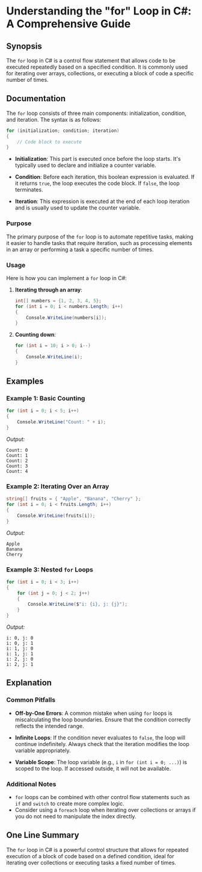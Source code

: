 <!--
Meta Description: # Understanding the "for" Loop in C#: A Comprehensive Guide ## Synopsis The `for` loop in C# is a control flow statement that allows code to be execut...
Meta Keywords: loop, int, condition, iteration, csharp
-->

# Understanding the "for" Loop in C#: A Comprehensive Guide

## Synopsis
The `for` loop in C# is a control flow statement that allows code to be executed repeatedly based on a specified condition. It is commonly used for iterating over arrays, collections, or executing a block of code a specific number of times.

## Documentation
The `for` loop consists of three main components: initialization, condition, and iteration. The syntax is as follows:

```csharp
for (initialization; condition; iteration)
{
    // Code block to execute
}
```

- **Initialization**: This part is executed once before the loop starts. It's typically used to declare and initialize a counter variable.
  
- **Condition**: Before each iteration, this boolean expression is evaluated. If it returns `true`, the loop executes the code block. If `false`, the loop terminates.

- **Iteration**: This expression is executed at the end of each loop iteration and is usually used to update the counter variable.

### Purpose
The primary purpose of the `for` loop is to automate repetitive tasks, making it easier to handle tasks that require iteration, such as processing elements in an array or performing a task a specific number of times.

### Usage
Here is how you can implement a `for` loop in C#:

1. **Iterating through an array**:
   ```csharp
   int[] numbers = {1, 2, 3, 4, 5};
   for (int i = 0; i < numbers.Length; i++)
   {
       Console.WriteLine(numbers[i]);
   }
   ```

2. **Counting down**:
   ```csharp
   for (int i = 10; i > 0; i--)
   {
       Console.WriteLine(i);
   }
   ```

## Examples
### Example 1: Basic Counting
```csharp
for (int i = 0; i < 5; i++)
{
    Console.WriteLine("Count: " + i);
}
```
*Output:*
```
Count: 0
Count: 1
Count: 2
Count: 3
Count: 4
```

### Example 2: Iterating Over an Array
```csharp
string[] fruits = { "Apple", "Banana", "Cherry" };
for (int i = 0; i < fruits.Length; i++)
{
    Console.WriteLine(fruits[i]);
}
```
*Output:*
```
Apple
Banana
Cherry
```

### Example 3: Nested `for` Loops
```csharp
for (int i = 0; i < 3; i++)
{
    for (int j = 0; j < 2; j++)
    {
        Console.WriteLine($"i: {i}, j: {j}");
    }
}
```
*Output:*
```
i: 0, j: 0
i: 0, j: 1
i: 1, j: 0
i: 1, j: 1
i: 2, j: 0
i: 2, j: 1
```

## Explanation
### Common Pitfalls
- **Off-by-One Errors**: A common mistake when using `for` loops is miscalculating the loop boundaries. Ensure that the condition correctly reflects the intended range.
  
- **Infinite Loops**: If the condition never evaluates to `false`, the loop will continue indefinitely. Always check that the iteration modifies the loop variable appropriately.

- **Variable Scope**: The loop variable (e.g., `i` in `for (int i = 0; ...)`) is scoped to the loop. If accessed outside, it will not be available.

### Additional Notes
- `for` loops can be combined with other control flow statements such as `if` and `switch` to create more complex logic.
- Consider using a `foreach` loop when iterating over collections or arrays if you do not need to manipulate the index directly.

## One Line Summary
The `for` loop in C# is a powerful control structure that allows for repeated execution of a block of code based on a defined condition, ideal for iterating over collections or executing tasks a fixed number of times.